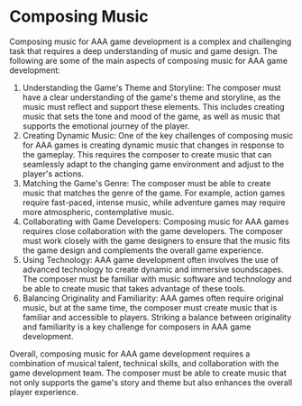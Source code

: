 # Composing Music

Composing music for AAA game development is a complex and challenging task that requires a deep understanding of music and game design. The following are some of the main aspects of composing music for AAA game development:

1. Understanding the Game's Theme and Storyline: The composer must have a clear understanding of the game's theme and storyline, as the music must reflect and support these elements. This includes creating music that sets the tone and mood of the game, as well as music that supports the emotional journey of the player.
2. Creating Dynamic Music: One of the key challenges of composing music for AAA games is creating dynamic music that changes in response to the gameplay. This requires the composer to create music that can seamlessly adapt to the changing game environment and adjust to the player's actions.
3. Matching the Game's Genre: The composer must be able to create music that matches the genre of the game. For example, action games require fast-paced, intense music, while adventure games may require more atmospheric, contemplative music.
4. Collaborating with Game Developers: Composing music for AAA games requires close collaboration with the game developers. The composer must work closely with the game designers to ensure that the music fits the game design and complements the overall game experience.
5. Using Technology: AAA game development often involves the use of advanced technology to create dynamic and immersive soundscapes. The composer must be familiar with music software and technology and be able to create music that takes advantage of these tools.
6. Balancing Originality and Familiarity: AAA games often require original music, but at the same time, the composer must create music that is familiar and accessible to players. Striking a balance between originality and familiarity is a key challenge for composers in AAA game development.

Overall, composing music for AAA game development requires a combination of musical talent, technical skills, and collaboration with the game development team. The composer must be able to create music that not only supports the game's story and theme but also enhances the overall player experience.
